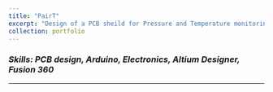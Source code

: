 ```yaml
---
title: "PairT"
excerpt: "Design of a PCB sheild for Pressure and Temperature monitoring with arduino headers for flexible and rapid development. It allows rapid prototyping to evaluate microcontrollers with a wide range of capabilities across a broad price range. It is also an exercise for electronics design practice.<img src='/images/projectile/projectile.gif'>"
collection: portfolio
---
```


### _Skills: PCB design, Arduino, Electronics, Altium Designer, Fusion 360_

****
